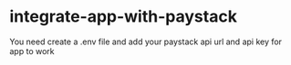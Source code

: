 # integrate-app-with-paystack

You need create a .env file and add your paystack api url and api key for app to work
